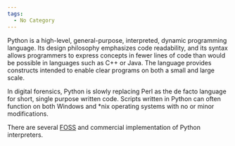 ```yaml
---
tags:
  - No Category
---
```

Python is a high-level, general-purpose, interpreted, dynamic
programming language. Its design philosophy emphasizes code readability,
and its syntax allows programmers to express concepts in fewer lines of
code than would be possible in languages such as C++ or Java. The
language provides constructs intended to enable clear programs on both a
small and large scale.

In digital forensics, Python is slowly replacing Perl as the de facto
language for short, single purpose written code. Scripts written in
Python can often function on both Windows and \*nix operating systems
with no or minor modifications.

There are several [FOSS](free_and_open-source_software.md) and
commercial implementation of Python interpreters.